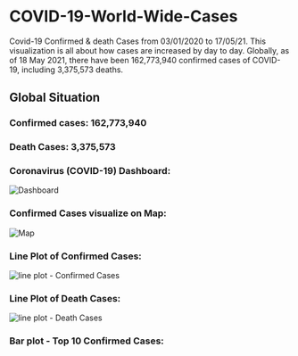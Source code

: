 # COVID-19-World-Wide-Cases

Covid-19 Confirmed & death Cases from 03/01/2020 to 17/05/21. This visualization is all about how cases are increased by day to day. Globally, as of 18 May 2021, there have been 162,773,940 confirmed cases of COVID-19, including 3,375,573 deaths.

## Global Situation
### Confirmed cases: 162,773,940
### Death Cases: 3,375,573

### Coronavirus (COVID-19) Dashboard:
![Dashboard](https://user-images.githubusercontent.com/80674012/118807250-ac141f00-b8c5-11eb-9325-850ed0c036a7.png)

### Confirmed Cases visualize on Map:
![Map](https://user-images.githubusercontent.com/80674012/118807471-fac1b900-b8c5-11eb-8a92-1fcc0bcea056.png)

### Line Plot of Confirmed Cases:
![line plot - Confirmed Cases](https://user-images.githubusercontent.com/80674012/118807874-7459a700-b8c6-11eb-9351-917b4b006af5.png)

### Line Plot of Death Cases:
![line plot - Death Cases](https://user-images.githubusercontent.com/80674012/118808115-bf73ba00-b8c6-11eb-8c28-a6b598b703c4.png)

### Bar plot - Top 10 Confirmed Cases:


